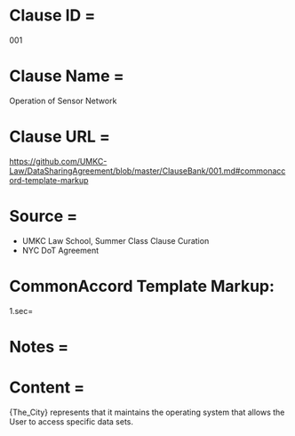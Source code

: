# Clause ID = 
001

# Clause Name = 
Operation of Sensor Network

# Clause URL = 
https://github.com/UMKC-Law/DataSharingAgreement/blob/master/ClauseBank/001.md#commonaccord-template-markup

# Source = 
* UMKC Law School, Summer Class Clause Curation
* NYC DoT Agreement

# CommonAccord Template Markup:   
1.sec=  

# Notes = 

# Content = 
{The_City} represents that it maintains the operating system that allows the User to access specific data sets. 
